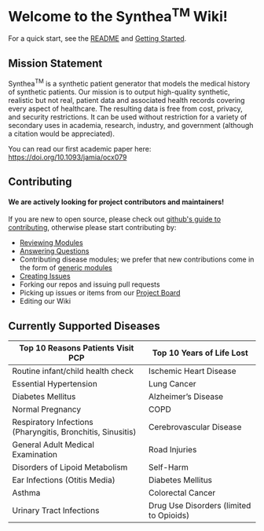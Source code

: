 # Welcome to the Synthea<sup>TM</sup> Wiki!

For a quick start, see the [README](https://github.com/synthetichealth/synthea/blob/master/README.md) and [Getting Started](https://github.com/synthetichealth/synthea/wiki/Getting-Started).

## Mission Statement

Synthea<sup>TM</sup> is a synthetic patient generator that models the medical history of synthetic patients. Our mission is to output high-quality synthetic, realistic but not real, patient data and associated health records covering every aspect of healthcare. The resulting data is free from cost, privacy, and security restrictions. It can be used without restriction for a variety of secondary uses in academia, research, industry, and government (although a citation would be appreciated).

You can read our first academic paper here: https://doi.org/10.1093/jamia/ocx079

## Contributing

#### We are actively looking for project contributors and maintainers! 

If you are new to open source, please check out [github's guide to contributing](https://guides.github.com/activities/contributing-to-open-source/), otherwise please start contributing by:

* [Reviewing Modules](https://github.com/synthetichealth/synthea/wiki/Module-Gallery)
* [Answering Questions](https://github.com/synthetichealth/synthea/wiki/Contributing)
* Contributing disease modules; we prefer that new contributions come in the form of [generic modules](https://github.com/synthetichealth/synthea/wiki/Generic-Module-Framework)
* [Creating Issues](https://github.com/synthetichealth/synthea/issues/new)
* Forking our repos and issuing pull requests
* Picking up issues or items from our [Project Board](https://github.com/synthetichealth/synthea/projects/1)
* Editing our Wiki

## Currently Supported Diseases

Top 10 Reasons Patients Visit PCP | Top 10 Years of Life Lost
----------------------------------|--------------------------
Routine infant/child health check | Ischemic Heart Disease
Essential Hypertension | Lung Cancer
Diabetes Mellitus | Alzheimer’s Disease
Normal Pregnancy | COPD
Respiratory Infections (Pharyngitis, Bronchitis, Sinusitis) | Cerebrovascular Disease
General Adult Medical Examination | Road Injuries
Disorders of Lipoid Metabolism | Self-Harm
Ear Infections (Otitis Media) | Diabetes Mellitus
Asthma | Colorectal Cancer
Urinary Tract Infections | Drug Use Disorders (limited to Opioids)